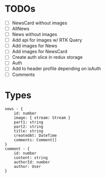 # TODOs

- [ ] NewsCard without images
- [ ] AllNews
- [ ] News without images
- [ ] Add api for images w/ RTK Query
- [ ] Add images for News
- [ ] Add images for NewsCard
- [ ] Create auth slice in redux storage
- [ ] Auth
- [ ] Add to header profile depending on isAuth
- [ ] Comments

# Types
    news - {
        id: number
        image: { stream: Stream }
        part1: string
        part2: string
        title: string
        createdAt: DateTime
        comments: Comment[]
    }
    comment - {
        id: number
        content: string
        authorId: number
        author: User
    }